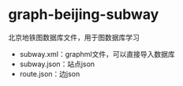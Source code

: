 # graph-beijing-subway
北京地铁图数据库文件，用于图数据库学习
- subway.xml：graphml文件，可以直接导入数据库
- subway.json：站点json
- route.json：边json

